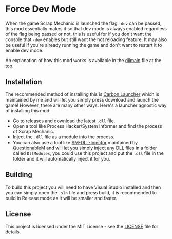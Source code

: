 # Force Dev Mode

When the game Scrap Mechanic is launched the flag `-dev` can be passed, this mod essentially makes it so that dev mode is always enabled regardless of the flag being passed or not, this is useful for if you don't want the console that `-dev` enables but still want the hot reloading feature. It may also be useful if you're already running the game and don't want to restart it to enable dev mode.

An explanation of how this mod works is available in the [dllmain](SM-ForceDevMode/src/dllmain.cpp) file at the top.

## Installation

The recommended method of installing this is [Carbon Launcher](https://github.com/ScrappySM/CarbonLauncher) which is maintained by me and will let you simply press download and launch the game!
However, there are many other ways. Here's a launcher agnostic way of installing this mod:
- Go to releases and download the latest `.dll` file.
- Open a tool like Process Hacker/System Informer and find the process of Scrap Mechanic.
- Inject the `.dll` file as a module into the process.
- You can also use a tool like [SM-DLL-Injector](https://github.com/QuestionableM/SM-DLL-Injector) maintained by [QuestionableM](https://github.com/QuestionableM) and will let you simply inject any DLL files in a folder called `DllModules`, you could use this project and put the `.dll` file in the folder and it will automatically inject it for you.

## Building

To build this project you will need to have Visual Studio installed and then you can simply open the `.sln` file and press build, it is recommended to build in Release mode as it will be smaller and faster.

## License

This project is licensed under the MIT License - see the [LICENSE](LICENSE) file for details.
